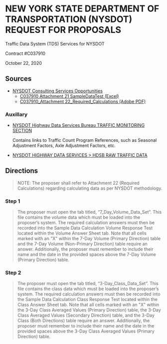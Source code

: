 # NEW YORK STATE DEPARTMENT OF TRANSPORTATION (NYSDOT) REQUEST FOR PROPOSALS

Traffic Data System (TDS) Services for NYSDOT

Contract #C037910

October 22, 2020

## Sources

* [NYSDOT Consulting Services Opportunities](
    https://www.dot.ny.gov/doing-business/opportunities/consult-opportunities
  )
  * [C037910 Attachment 21 SampleDataTest (Excel)](
      https://www.dot.ny.gov/portal/pls/portal/MEXIS_APP.BC_CONSULTING_NONAE_ADMIN.VIEWFILE?p_file_id=36656
    )
  * [C037910_Attachment 22_Required_Calculations (Adobe PDF)](
      https://www.dot.ny.gov/portal/pls/portal/MEXIS_APP.BC_CONSULTING_NONAE_ADMIN.VIEWFILE?p_file_id=36703
    )

### Auxillary

* [NYSDOT Highway Data Services Bureau TRAFFIC MONITORING SECTION](
    https://www.dot.ny.gov/highway-data-services
  )

  Contains links to Traffic Count Program References, such as
    Seasonal Adjustment Factors,
    Axle Adjustment Factors,
    etc.

* [NYSDOT HIGHWAY DATA SERVICES > HDSB RAW TRAFFIC DATA](
    https://www.dot.ny.gov/divisions/engineering/technical-services/highway-data-services/hdsb
  )

## Directions

> NOTE: The proposer shall refer to Attachment 22 (Required Calculations)
> regarding calculating data as per NYSDOT methodology.

### Step 1

> The proposer must open the tab titled, “7_Day_Volume_Data_Set”. This file
> contains the volume data which must be loaded into the proposer’s system. The
> required calculation answers must then be recorded into the Sample Data
> Calculation Volume Response Test located within the Volume Answer Sheet tab.
> Note that all cells marked with an "X" within the 7-Day Volume (Primary
> Direction) table and the 7-Day Volume (Non-Primary Direction) table require an
> answer. Additionally, the proposer must remember to include their name and the
> date in the provided spaces above the 7-Day Volume (Primary Direction) table.

### Step 2

> The proposer must open the tab titled, “3-Day_Class_Data_Set”. This file
> contains the class data which must be loaded into the proposer’s system. The
> required calculation answers must then be recorded into the Sample Data
> Calculation Class Response Test located within the Class Answer Sheet tab.
> Note that all cells marked with an "X" within the 3-Day Class Averaged Values
> (Primary Direction) table, the 3-Day Class Averaged Values (Secondary
> Direction) table, and the 3-Day Class (Both Directions) table require an
> answer. Additionally, the proposer must remember to include their name and
> the date in the provided spaces above the 3-Day Class Averaged Values
> (Primary Direction) table.
